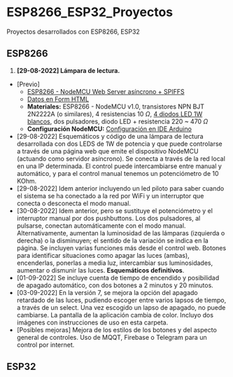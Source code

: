 # ESP8266_ESP32_Proyectos
 
Proyectos desarrollados con ESP8266, ESP32

## ESP8266

1. **[29-08-2022] Lámpara de lectura.**
  - [Previo]
    - [ESP8266 - NodeMCU Web Server asíncrono + SPIFFS](https://randomnerdtutorials.com/esp8266-web-server-spiffs-nodemcu/)
    - [Datos en Form HTML](https://randomnerdtutorials.com/esp32-esp8266-input-data-html-form/)
    - **Materiales:** ESP8266 - NodeMCU v1.0, transistores NPN BJT 2N2222A (o similares), 4 resistencias 10 $\Omega$, [4 diodos LED 1W blancos](https://es.aliexpress.com/item/1005001814638969.html?spm=a2g0o.order_list.0.0.21ef194dqajOJ6&gatewayAdapt=glo2esp), dos pulsadores, diodo LED + resistencia 220 ~ 470 $\Omega$
    - **Configuración NodeMCU:** [Configuración en IDE Arduino](https://github.com/agrgal/ESP8266_ESP32_Proyectos/blob/main/ESP8266/L%C3%A1mpara%20de%20lectura/Luz_lampara_configuracion_ESP8266.png)
  - [29-08-2022] Esquemáticos y código de una lámpara de lectura desarrollada con dos LEDS de 1W de potencia y que puede controlarse a través de una página  web que emite el dispositivo NodeMCU (actuando como servidor asíncrono). Se conecta a través de la red local en una IP determinada. El control puede intercambiarse entre manual y automático, y para el control manual tenemos un potenciómetro de 10 KOhm.
  - [29-08-2022] Idem anterior incluyendo un led piloto para saber cuando el sistema se ha conectado a la red por WiFi y un interruptor que conecta o desconecta el modo manual.
  - [30-08-2022] Idem anterior, pero se sustituye el potenciómetro y el interruptor manual por dos pushbuttons. Los dos pulsadores, al pulsarse, conectan automáticamente con el modo manual. Alternativamente, aumentan la luminosidad de las lámparas (izquierda o derecha) o la disminuyen; el sentido de la variación se indica en la página. Se incluyen varias funciones más desde el control web. Botones para identificar situaciones como apagar las luces (ambas), encenderlas, ponerlas a media luz, intercambiar sus luminosidades, aumentar o dismunir las luces. **Esquemáticos definitivos**.
  - [01-09-2022] Se incluye cuenta de tiempo de encendido y posibilidad de apagado automático, con dos botones a 2 minutos y 20 minutos.
  - [03-09-2022] En la versión 7, se mejora la opción del apagado retardado de las luces, pudiendo escoger entre varios lapsos de tiempo, a través de un select. Una vez escogido un lapso de apagado, no puede cambiarse. La pantalla de la aplicación cambia de color. Incluyo dos imágenes con instrucciones de uso en esta carpeta.
  - [Posibles mejoras] Mejora de los estilos de los botones y del aspecto general de controles. Uso de MQQT, Firebase o Telegram para un control por internet. 

## ESP32

